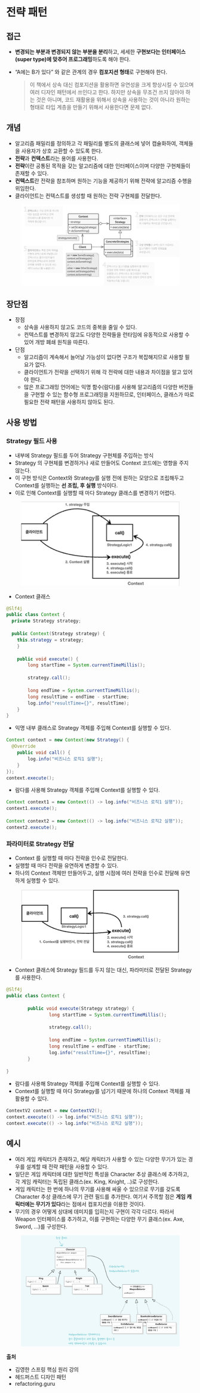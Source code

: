 # 전략 패턴

## 접근

* **변경되는 부분과 변경되지 않는 부분을 분리**하고, 세세한 **구현보다는 인터페이스(super type)에 맞추어 프로그래밍**하도록 해야 한다.
*   “A에는 B가 있다” 와 같은 관계의 경우 **컴포지션 형태**로 구현해야 한다.

    > 이 책에서 상속 대신 컴포지션을 활용하면 유연성을 크게 향상시킬 수 있으며 여러 디자인 패턴에서 쓰인다고 한다. 하지만 상속을 무조건 쓰지 않아야 하는 것은 아니며, 코드 재활용을 위해서 상속을 사용하는 것이 아니라 원하는 형태로 타입 계층을 만들기 위해서 사용한다면 문제 없다.

## 개념

* 알고리즘 패밀리를 정의하고 각 패밀리를 별도의 클래스에 넣어 캡슐화하여, 객체들을 사용자가 상호 교환할 수 있도록 한다.
* **전략**과 **컨텍스트**라는 용어를 사용한다.
* **전략**이란 공통된 목적을 갖는 알고리즘에 대한 인터페이스이며 다양한 구현체들이 존재할 수 있다.
* **컨텍스트**란 전략을 참조하며 원하는 기능을 제공하기 위해 전략에 알고리즘 수행을 위임한다.
* 클라이언트는 컨텍스트를 생성할 때 원하는 전략 구현체를 전달한다.

<figure><img src="../../.gitbook/assets/image (2) (1) (1) (1) (1) (1) (1) (1) (1) (1) (1) (1) (1) (1) (1) (1) (1).png" alt=""><figcaption></figcaption></figure>

## 장단점

* 장점
  * 상속을 사용하지 않고도 코드의 중복을 줄일 수 있다.
  * 컨텍스트를 변경하지 않고도 다양한 전략들을 런타임에 유동적으로 사용할 수 있어 개방 폐쇄 원칙을 따른다.
* 단점
  * 알고리즘이 계속해서 늘어날 가능성이 없다면 구조가 복잡해지므로 사용할 필요가 없다.
  * 클라이언트가 전략을 선택하기 위해 각 전략에 대한 내용과 차이점을 알고 있어야 한다.
  * 많은 프로그래밍 언어에는 익명 함수(람다)를 사용해 알고리즘의 다양한 버전들을 구현할 수 있는 함수형 프로그래밍을 지원하므로, 인터페이스, 클래스가 따로 필요한 전략 패턴을 사용하지 않아도 된다.

## 사용 방법

### Strategy 필드 사용

* 내부에 Strategy 필드를 두어 Strategy 구현체를 주입하는 방식
* Strategy 의 구현체를 변경하거나 새로 만들어도 Context 코드에는 영향을 주지 않는다.
* 이 구현 방식은 Context와 Strategy를 실행 전에 원하는 모양으로 조립해두고 Context를 실행하는 **선 조립, 후 실행** 방식이다.
* 이로 인해 Context를 실행할 때 마다 Strategy 클래스를 변경하기 어렵다.

<figure><img src="../../.gitbook/assets/image (3) (1) (1) (1) (1) (1) (1) (1) (1) (1) (1).png" alt=""><figcaption></figcaption></figure>

* Context 클래스

```java
@Slf4j
public class Context {
  private Strategy strategy;

  public Context(Strategy strategy) {
    this.strategy = strategy;
	}

	public void execute() {
		long startTime = System.currentTimeMillis();

		strategy.call();

		long endTime = System.currentTimeMillis();
		long resultTime = endTime - startTime; 
		log.info("resultTime={}", resultTime);
	}
}
```

* 익명 내부 클래스로 Strategy 객체를 주입해 Context를 실행할 수 있다.

```java
Context context = new Context(new Strategy() {
  @Override
	public void call() {
		log.info("비즈니스 로직1 실행");
	}
});
context.execute();
```

* 람다를 사용해 Strategy 객체를 주입해 Context를 실행할 수 있다.

```java
Context context1 = new Context(() -> log.info("비즈니스 로직1 실행"));
context1.execute();

Context context2 = new Context(() -> log.info("비즈니스 로직2 실행"));
context2.execute();
```

### 파라미터로 Strategy 전달

* Context 를 실행할 때 마다 전략을 인수로 전달한다.
* 실행할 때 마다 전략을 유연하게 변경할 수 있다.
* 하나의 Context 객체만 만들어두고, 실행 시점에 여러 전략을 인수로 전달해 유연하게 실행할 수 있다.

<figure><img src="../../.gitbook/assets/image (4) (1) (1) (1) (1) (1) (1) (1) (1) (1).png" alt=""><figcaption></figcaption></figure>

* Context 클래스에 Strategy 필드를 두지 않는 대신, 파라미터로 전달된 Strategy를 사용한다.

```java
@Slf4j
public class Context {

		public void execute(Strategy strategy) {
				long startTime = System.currentTimeMillis();

				strategy.call();

				long endTime = System.currentTimeMillis();
				long resultTime = endTime - startTime;
				log.info("resultTime={}", resultTime);
		}

}
```

* 람다를 사용해 Strategy 객체를 주입해 Context를 실행할 수 있다.
* Context를 실행할 때 마다 Strategy를 넘기기 때문에 하나의 Context 객체를 재활용할 수 있다.

```java
ContextV2 context = new ContextV2();
context.execute(() -> log.info("비즈니스 로직1 실행"));
context.execute(() -> log.info("비즈니스 로직2 실행"));
```

## 예시

* 여러 게임 캐릭터가 존재하고, 해당 캐릭터가 사용할 수 있는 다양한 무기가 있는 경우를 설계할 때 전략 패턴을 사용할 수 있다.
* 일단은 게임 캐릭터에 대한 일반적인 특성을 Character 추상 클래스에 추가하고, 각 게임 캐릭터는 독립된 클래스(ex. King, Knight, ..)로 구성한다.
* 게임 캐릭터는 한 번에 하나의 무기를 사용해 싸울 수 있으므로 무기를 갖도록 Character 추상 클래스에 무기 관련 필드를 추가한다. 여기서 주목할 점은 **게임 캐릭터에는 무기가 있다**라는 점에서 컴포지션을 이용한 것이다.
* 무기의 경우 어떻게 상대에 데미지를 입히는지 구현이 각각 다르다. 따라서 Weapon 인터페이스를 추가하고, 이를 구현하는 다양한 무기 클래스(ex. Axe, Sword, …)를 구성한다.

<figure><img src="../../.gitbook/assets/image (5) (1) (1) (1) (1) (1) (1) (1) (1) (1).png" alt=""><figcaption></figcaption></figure>

**출처**

* 김영한 스프링 핵심 원리 강의
* 헤드퍼스트 디자인 패턴
* refactoring.guru
